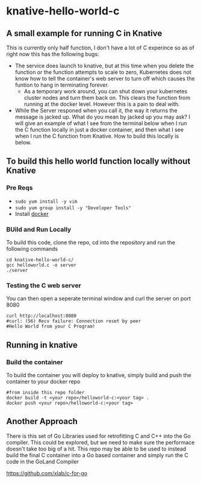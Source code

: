 # knative-hello-world-c

## A small example for running C in Knative

This is currently only half function, I don't have a lot of C experince so as of right now this has the following bugs:
* The service does launch to knative, but at this time when you delete the function or the function attempts to scale to zero, Kubernetes does not know how to tell the container's web server to turn off which causes the funtion to hang in terminating forever.  
  * As a temporary work around, you can shut down your kubernetes cluster nodes and turn them back on. This clears the function from running at the docker level. However this is a pain to deal with.
* While the Server responed when you call it, the way it returns the message is jacked up. What do you mean by jacked up you may ask? I will give an example of what I see from the terminal below when I run the C function locally in just a docker container, and then what I see when I run the C function from Knative. How to build this locally is below.

## To build this hello world function locally without Knative

### Pre Reqs
* ```sudo yum install -y vim```
* ```sudo yum group install -y "Developer Tools"```
* Install [docker](https://docs.docker.com/engine/install/centos/)

### BUild and Run Locally
To build this code, clone the repo, cd into the repository and run the following commands
```
cd knative-hello-world-c/
gcc helloworld.c -o server
./server
```

### Testing the C web server
You can then open a seperate terminal window and curl the server on port 8080
```
curl http://localhost:8080
#curl: (56) Recv failure: Connection reset by peer
#Hello World from your C Program!
```

## Running in knative

### Build the container
To build the container you will deploy to knative, simply build and push the container to your docker repo
```
#from inside this repo folder
docker build -t <your repo>/helloworld-c:<your tag> .
docker push <your repo>/helloworld-c:<your tag>
```

## Another Approach
There is this set of Go Libraries used for retrofitting C and C++ into the Go compiler. This could be explored, but we need to make sure the performace doesn't take too big of a hit. This repo may be able to be used to instead build the final C container into a Go based container and simply run the C code in the GoLand Compiler

https://github.com/xlab/c-for-go
